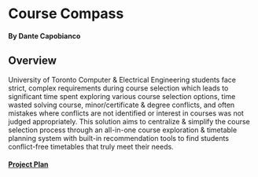 # Course Compass
#### By Dante Capobianco

## Overview
University of Toronto Computer & Electrical Engineering students face strict, complex requirements during course selection which leads to significant time spent exploring various course selection options, time wasted solving course, minor/certificate & degree conflicts, and often mistakes where conflicts are not identified or interest in courses was not judged appropriately. This solution aims to centralize & simplify the course selection process through an all-in-one course exploration & timetable planning system with built-in recommendation tools to find students conflict-free timetables that truly meet their needs.

#### [Project Plan](https://docs.google.com/document/d/1eFmSakEuEh2c4ZlbRAczgTAo9URFd6-DLPj6QAbFohg/edit?usp=sharing)
